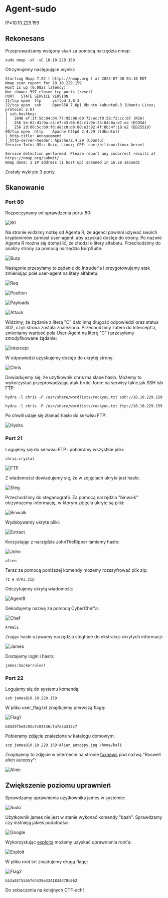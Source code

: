 # Agent-sudo
IP=10.10.229.159

## Rekonesans
Przeprowadzamy wstępny skan za pomocą narzędzia nmap:

```
sudo nmap -sV -sC 10.10.229.159
```

Otrzymujemy następujące wyniki:

```
Starting Nmap 7.92 ( https://nmap.org ) at 2024-07-30 04:10 EDT
Nmap scan report for 10.10.229.159
Host is up (0.082s latency).
Not shown: 997 closed tcp ports (reset)
PORT   STATE SERVICE VERSION
21/tcp open  ftp     vsftpd 3.0.3
22/tcp open  ssh     OpenSSH 7.6p1 Ubuntu 4ubuntu0.3 (Ubuntu Linux; protocol 2.0)
| ssh-hostkey: 
|   2048 ef:1f:5d:04:d4:77:95:06:60:72:ec:f0:58:f2:cc:07 (RSA)
|   256 5e:02:d1:9a:c4:e7:43:06:62:c1:9e:25:84:8a:e7:ea (ECDSA)
|_  256 2d:00:5c:b9:fd:a8:c8:d8:80:e3:92:4f:8b:4f:18:e2 (ED25519)
80/tcp open  http    Apache httpd 2.4.29 ((Ubuntu))
|_http-title: Annoucement
|_http-server-header: Apache/2.4.29 (Ubuntu)
Service Info: OSs: Unix, Linux; CPE: cpe:/o:linux:linux_kernel

Service detection performed. Please report any incorrect results at https://nmap.org/submit/ .
Nmap done: 1 IP address (1 host up) scanned in 16.28 seconds
```

Zostały wykryte 3 porty.

## Skanowanie

### Port 80
Rozpoczynamy od sprawdzenia portu 80:

![80](img/80.JPG)

Na stronie widzimy notkę od Agenta R, że agenci powinni używać swoich kryptonimów zamiast user-agent, aby uzyskać dostęp do strony. Po nazwie Agenta R można się domyślić, że chodzi o litery alfabetu. Przechodzimy do analizy strony za pomocą narzędzia BurpSuite:

![Burp](img/Burp.JPG)

Następnie przesyłamy to żądanie do Intruder'a i przygotowujemy atak zmieniając pole user-agent na litery alfabetu:

![Req](img/Req.JPG)

![Position](img/Position.JPG)

![Payloads](img/Payloads.JPG)

![Attack](img/Attack.JPG)

Widzimy, że żądanie z literą "C" dało inną długość odpowiedzi oraz status 302, czyli strona została znaleziona. Przechodzimy zatem do Intercept'a, zmieniamy wartość pola User-Agent na literę "C" i przesyłamy zmodyfikowane żądanie:

![Intercept](img/Intercept.JPG)

W odpowiedzi uzyskujemy dostęp do ukrytej strony:

![Chris](img/Chris.JPG)

Dowiadujemy się, że użytkownik chris ma słabe hasło. Możemy to wykorzystać przeprowadzając atak brute-force na serwisy takie jak SSH lub FTP:

```
hydra -l chris -P /usr/share/wordlists/rockyou.txt ssh://10.10.229.159
```
```
hydra -l chris -P /usr/share/wordlists/rockyou.txt ftp://10.10.229.159
```

Po chwili udaje się złamać hasło do serwisu FTP:

![Hydra](img/Hydra.JPG)

### Port 21

Logujemy się do serwisu FTP i pobieramy wszystkie pliki:

```
chris:crystal
```

![FTP](img/FTP.JPG)

Z wiadomości dowiadujemy się, że w zdjęciach ukryte jest hasło:

![Steg](img/Steg.JPG)

Przechodzimy do steganografii. Za pomocą narzędzia "binwalk" otrzymujemy informację, w którym zdjęciu ukryte są pliki:

![Binwalk](img/Binwalk.JPG)

Wydobywamy ukryte pliki:

![Extract](img/Extract.JPG)

Korzystając z narzędzia JohnTheRipper łamiemy hasło:

![John](img/John.JPG)

```
alien
```

Teraz za pomocą poniższej komendy możemy rozszyfrować plik zip:

```
7z e 8702.zip
```

Odczytujemy ukrytą wiadomość:

![AgentR](img/AgentR.JPG)

Dekodujemy nazwę za pomocą CyberChef'a:

![Chef](img/Chef.JPG)

```
Area51
```

Znając hasło używamy narzędzia steghide do ekstrakcji ukrytych informacji:

![James](img/James.JPG)

Dostajemy login i hasło:

```
james:hackerrules!
```

### Port 22

Logujemy się do systemu komendą:

```
ssh james@10.10.229.159
```

W pliku user_flag.txt znajdujemy pierwszą flagę:

![Flag1](img/Flag1.JPG)

```
b03d975e8c92a7c04146cfa7a5a313c7
```

Pobieramy zdjęcie znalezione w katalogu domowym:

```
scp james@10.10.229.159:Alien_autospy.jpg /home/kali
```

Znajdujemy to zdjęcie w internecie na stronie [foxnews](https://www.foxnews.com/science/filmmaker-reveals-how-he-faked-infamous-roswell-alien-autopsy-footage-in-a-london-apartment?fbclid=IwAR0Qze0QmMWd0STeGhIOkXO_Gv-dgFxDn3fBwa5JYqGMglG0pDW0Zu5DxkA) pod nazwą "Roswell alien autopsy":

![Alien](img/Alien.JPG)

## Zwiększenie poziomu uprawnień

Sprawdzamy uprawnienia użytkownika james w systemie:

![Sudo](img/Sudo.JPG)

Użytkownik james nie jest w stanie wykonać komendy "bash". Sprawdzamy czy instnieją jakieś podatności:

![Google](img/Google.JPG)

Wykorzystując [exploita](https://www.exploit-db.com/exploits/47502) możemy uzyskać uprawnienia root'a:

![Exploit](img/Exploit.JPG)

W pliku root.txt znajdujemy drugą flagę:

![Flag2](img/Flag2.JPG)

```
b53a02f55b57d4439e3341834d70c062
```

Do zobaczenia na kolejnych CTF-ach!


